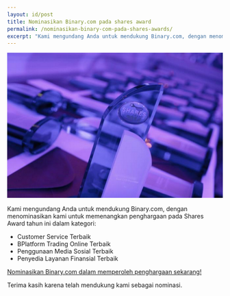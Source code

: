 ```yaml
---
layout: id/post
title: Nominasikan Binary.com pada shares award
permalink: /nominasikan-binary-com-pada-shares-awards/
excerpt: "Kami mengundang Anda untuk mendukung Binary.com, dengan menominasikan kami untuk memenangkan penghargaan pada Shares Award tahun ini dalam..."  
---
```


![](/images/sharesAward2015.png)

Kami mengundang Anda untuk mendukung Binary.com, dengan menominasikan kami untuk memenangkan penghargaan pada Shares Award tahun ini dalam kategori:

* Customer Service Terbaik
* BPlatform Trading Online Terbaik
* Penggunaan Media Sosial Terbaik 
* Penyedia Layanan Finansial Terbaik

[Nominasikan Binary.com dalam memperoleh penghargaan sekarang! ](http://info.binary.com/sharesawards15)

Terima kasih karena telah mendukung kami sebagai nominasi.